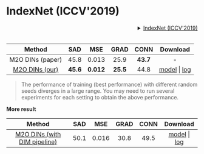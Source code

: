 # IndexNet (ICCV'2019)

<!-- [ALGORITHM] -->
<details>
<summary align="right"><a href="https://arxiv.org/abs/1908.00672">IndexNet (ICCV'2019)</a></summary>

```bibtex
@inproceedings{hao2019indexnet,
  title={Indices Matter: Learning to Index for Deep Image Matting},
  author={Lu, Hao and Dai, Yutong and Shen, Chunhua and Xu, Songcen},
  booktitle={Proc. IEEE/CVF International Conference on Computer Vision (ICCV)},
  year={2019}
}
```

</details>

<br/>

|                                    Method                                    |   SAD    |    MSE    |   GRAD   |   CONN   |                                                                                                                              Download                                                                                                                               |
| :--------------------------------------------------------------------------: | :------: | :-------: | :------: | :------: | :-----------------------------------------------------------------------------------------------------------------------------------------------------------------------------------------------------------------------------------------------------------------: |
|                               M2O DINs (paper)                               |   45.8   |   0.013   |   25.9   | **43.7** |                                                                                                                                  -                                                                                                                                  |
| [M2O DINs (our)](/configs/mattors/indexnet/indexnet_mobv2_1x16_78k_comp1k.py) | **45.6** | **0.012** | **25.5** |   44.8   | [model](https://download.openmmlab.com/mmediting/mattors/indexnet/indexnet_mobv2_1x16_78k_comp1k_SAD-45.6_20200618_173817-26dd258d.pth) \| [log](https://download.openmmlab.com/mmediting/mattors/indexnet/indexnet_mobv2_1x16_78k_comp1k_20200618_173817.log.json) |

> The performance of training (best performance) with different random seeds diverges in a large range. You may need to run several experiments for each setting to obtain the above performance.

**More result**

|                                              Method                                               |  SAD  |  MSE  | GRAD  | CONN  |                                                                                                                                     Download                                                                                                                                      |
| :-----------------------------------------------------------------------------------------------: | :---: | :---: | :---: | :---: | :-------------------------------------------------------------------------------------------------------------------------------------------------------------------------------------------------------------------------------------------------------------------------------: |
| [M2O DINs (with DIM pipeline)](/configs/mattors/indexnet/indexnet_dimaug_mobv2_1x16_78k_comp1k.py) | 50.1  | 0.016 | 30.8  | 49.5  | [model](https://download.openmmlab.com/mmediting/mattors/indexnet/indexnet_dimaug_mobv2_1x16_78k_comp1k_SAD-50.1_20200626_231857-af359436.pth) \| [log](https://download.openmmlab.com/mmediting/mattors/indexnet/indexnet_dimaug_mobv2_1x16_78k_comp1k_20200626_231857.log.json) |
